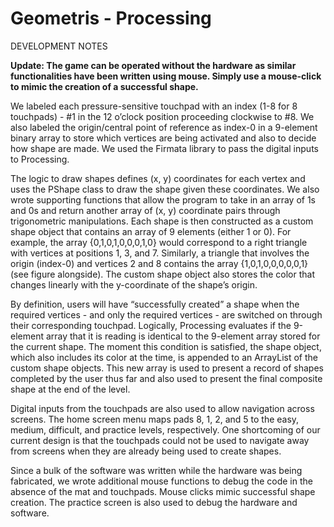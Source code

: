# Geometris - Processing

DEVELOPMENT NOTES

**Update: The game can be operated without the hardware as similar functionalities have been written using mouse. Simply use a mouse-click to mimic the creation of a successful shape.**

We labeled each pressure-sensitive touchpad with an index (1-8 for 8 touchpads) - #1 in the 12 o’clock position proceeding clockwise to #8. We also labeled the origin/central point of reference as index-0 in a 9-element binary array to store which vertices are being activated and also to decide how shape are made. We used the Firmata library to pass the digital inputs to Processing.

The logic to draw shapes defines (x, y) coordinates for each vertex and uses the PShape class to draw the shape given these coordinates. We also wrote supporting functions that allow the program to take in an array of 1s and 0s and return another array of (x, y) coordinate pairs through trigonometric manipulations. Each shape is then constructed as a custom shape object that contains an array of 9 elements (either 1 or 0). For example, the array {0,1,0,1,0,0,0,1,0} would correspond to a right triangle with vertices at positions 1, 3, and 7. Similarly, a triangle that involves the origin (index-0) and vertices 2 and 8 contains the array {1,0,1,0,0,0,0,0,1} (see figure alongside). The custom shape object also stores the color that changes linearly with the y-coordinate of the shape’s origin.

By definition, users will have “successfully created” a shape when the required vertices - and only the required vertices - are switched on through their corresponding touchpad. Logically, Processing evaluates if the 9-element array that it is reading is identical to the 9-element array stored for the current shape. The moment this condition is satisfied, the shape object, which also includes its color at the time, is appended to an ArrayList of the custom shape objects. This new array is used to present a record of shapes completed by the user thus far and also used to present the final composite shape at the end of the level.  

Digital inputs from the touchpads are also used to allow navigation across screens. The home screen menu maps pads 8, 1, 2, and 5 to the easy, medium, difficult, and practice levels, respectively. One shortcoming of our current design is that the touchpads could not be used to navigate away from screens when they are already being used to create shapes.

Since a bulk of the software was written while the hardware was being fabricated, we wrote additional mouse functions to debug the code in the absence of the mat and touchpads. Mouse clicks mimic successful shape creation. The practice screen is also used to debug the hardware and software.

